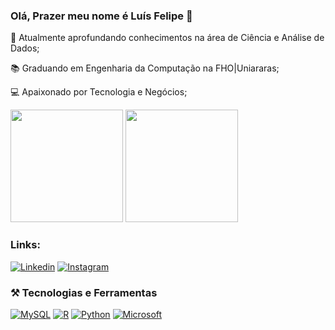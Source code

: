 ### Olá, Prazer meu nome é Luís Felipe 👋

🔎 Atualmente aprofundando conhecimentos na área de Ciência e Análise de Dados;

📚 Graduando em Engenharia da Computação na FHO|Uniararas;

💻 Apaixonado por Tecnologia e Negócios;

<div>
 <img height="180em" src="https://github-readme-stats.vercel.app/api?username=luiscbarbosa&show_icons=true&theme=tokyonight"/>
 <img height="180em" src="https://github-readme-stats.vercel.app/api/top-langs/?username=luiscbarbosa&layout=compact&theme=tokyonight"/>
</div>

### Links:

[![Linkedin](https://img.shields.io/badge/LinkedIn-0077B5?style=for-the-badge&logo=linkedin&logoColor=white)](https://www.linkedin.com/in/luisfelipe-barbosa/)
[![Instagram](https://img.shields.io/badge/Instagram-E4405F?style=for-the-badge&logo=instagram&logoColor=white)](https://www.instagram.com/luisfcbarbosa/)

### ⚒️ Tecnologias e Ferramentas

[![MySQL](https://img.shields.io/badge/MySQL-00000F?style=for-the-badge&logo=mysql&logoColor=white)]()
[![R](https://img.shields.io/badge/R-276DC3?style=for-the-badge&logo=r&logoColor=white)]( )
[![Python](https://img.shields.io/badge/Python-14354C?style=for-the-badge&logo=python&logoColor=white)]( )
[![Microsoft](https://img.shields.io/badge/Microsoft-666666?style=for-the-badge&logo=microsoft&logoColor=white)]( )

<!--
**luiscbarbosa/luiscbarbosa** is a ✨ _special_ ✨ repository because its `README.md` (this file) appears on your GitHub profile.

Here are some ideas to get you started:

- 🔭 I’m currently working on ...
- 🌱 I’m currently learning ...
- 👯 I’m looking to collaborate on ...
- 🤔 I’m looking for help with ...
- 💬 Ask me about ...
- 📫 How to reach me: ...
- 😄 Pronouns: ...
- ⚡ Fun fact: ...
-->
